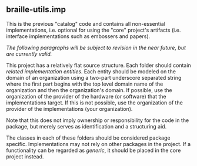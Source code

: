 ## braille-utils.imp ##
This is the previous "catalog" code and contains all non-essential implementations, i.e. optional for using the "core" project's artifacts (i.e. interface implementations such as embossers and papers).

_The following paragraphs will be subject to revision in the near future, but are currently valid._

This project has a relatively flat source structure. Each folder should contain _related implementation entities_. Each entity should be modeled on the domain of an organization using a two-part underscore separated string where the first part begins with the top level domain name of the organization and then the organization's domain. If possible, use the organization of the provider of the hardware (or software) that the implementations target. If this is not possible, use the organization of the provider of the implementations (your organization).

Note that this does not imply ownership or responsibility for the code in the package, but merely serves as identification and a structuring aid.

The classes in each of these folders should be considered package specific. Implementations may not rely on other packages in the project. If a functionality can be regarded as _generic_, it should be placed in the core project instead.